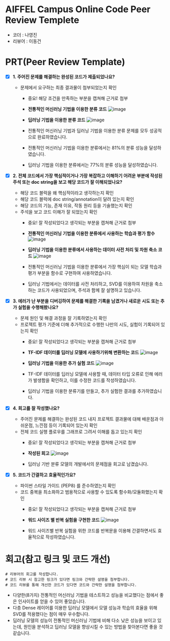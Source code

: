 # AIFFEL Campus Online Code Peer Review Templete
- 코더 : 나영진
- 리뷰어 : 이동건


# PRT(Peer Review Template)
- [X]  **1. 주어진 문제를 해결하는 완성된 코드가 제출되었나요?**
    - 문제에서 요구하는 최종 결과물이 첨부되었는지 확인
        - 중요! 해당 조건을 만족하는 부분을 캡쳐해 근거로 첨부
     
        - **전통적인 머신러닝 기법을 이용한 분류 코드**
        ![image](https://github.com/user-attachments/assets/5b3688e3-6c75-425a-9728-e99970bed1e6)

        - **딥러닝 기법을 이용한 분류 코드**
        ![image](https://github.com/user-attachments/assets/2304e4d6-e2d2-4005-b19e-2430cb5d6455)

        - 전통적인 머신러닝 기법과 딥러닝 기법을 이용한 분류 문제를 모두 성공적으로 완료하였습니다.
        - 전통적인 머신러닝 기법을 이용한 분류에서는 81%의 분류 성능을 달성하였습니다.
        - 딥러닝 기법을 이용한 분류에서는 77%의 분류 성능을 달성하였습니다.
    
- [X]  **2. 전체 코드에서 가장 핵심적이거나 가장 복잡하고 이해하기 어려운 부분에 작성된 
주석 또는 doc string을 보고 해당 코드가 잘 이해되었나요?**
    - 해당 코드 블럭을 왜 핵심적이라고 생각하는지 확인
    - 해당 코드 블럭에 doc string/annotation이 달려 있는지 확인
    - 해당 코드의 기능, 존재 이유, 작동 원리 등을 기술했는지 확인
    - 주석을 보고 코드 이해가 잘 되었는지 확인
        - 중요! 잘 작성되었다고 생각되는 부분을 캡쳐해 근거로 첨부
     
        - **전통적인 머신러닝 기법을 이용한 분류에서 사용하는 학습과 평가 함수**
        ![image](https://github.com/user-attachments/assets/e9730bf3-b199-4348-8101-8ddc90d60628)

        - **딥러닝 기법을 이용한 분류에서 사용하는 데이터 사전 처리 및 차원 축소 코드**
        ![image](https://github.com/user-attachments/assets/fce98656-269f-44f8-b509-ffbe2c566d16)

        - 전통적인 머신러닝 기법을 이용한 분류에서 가장 핵심이 되는 모델 학습과 평가 부분을  함수로 구현하여 사용하였습니다.
        - 딥러닝 기법에서는 데이터를 사전 처리하고, SVD를 이용하여 차원을 축소하는 코드가 사용되었으며, 주석과 함께 잘 설명하고 있습니다.
        
- [X]  **3. 에러가 난 부분을 디버깅하여 문제를 해결한 기록을 남겼거나
새로운 시도 또는 추가 실험을 수행해봤나요?**
    - 문제 원인 및 해결 과정을 잘 기록하였는지 확인
    - 프로젝트 평가 기준에 더해 추가적으로 수행한 나만의 시도, 
    실험이 기록되어 있는지 확인
        - 중요! 잘 작성되었다고 생각되는 부분을 캡쳐해 근거로 첨부
     
        - **TF-IDF 데이터를 딥러닝 모델에 사용하기위해 변환하는 코드**
        ![image](https://github.com/user-attachments/assets/9dea7ff3-5404-4d9a-95c8-1e3f120fc7da)

        - **딥러닝 기법을 이용한 추가 실험 코드**
        ![image](https://github.com/user-attachments/assets/c998ce98-49a3-472b-981d-8911c09ead59)

        - TF-IDF 데이터를 딥러닝 모델에 사용할 때, 데이터 타입 오류로 인해 에러가 발생함을 확인하고, 이를 수정한 코드를 작성하였습니다.
        - 딥러닝 기법을 이용한 분류기를 만들고, 추가 실험한 결과를 추가하였습니다.
        
- [X]  **4. 회고를 잘 작성했나요?**
    - 주어진 문제를 해결하는 완성된 코드 내지 프로젝트 결과물에 대해
    배운점과 아쉬운점, 느낀점 등이 기록되어 있는지 확인
    - 전체 코드 실행 플로우를 그래프로 그려서 이해를 돕고 있는지 확인
        - 중요! 잘 작성되었다고 생각되는 부분을 캡쳐해 근거로 첨부
     
        - **작성된 회고**
        ![image](https://github.com/user-attachments/assets/4b178a5c-1b27-416e-b770-cd1bfbbc5364)

        - 딥러닝 기반 분류 모델의 개발에서의 문제점을 회고로 남겼습니다.
        
- [X]  **5. 코드가 간결하고 효율적인가요?**
    - 파이썬 스타일 가이드 (PEP8) 를 준수하였는지 확인
    - 코드 중복을 최소화하고 범용적으로 사용할 수 있도록 함수화/모듈화했는지 확인
        - 중요! 잘 작성되었다고 생각되는 부분을 캡쳐해 근거로 첨부
     
        - **워드 사이즈 별 반복 실험을 구현한 코드**
        ![image](https://github.com/user-attachments/assets/233844c3-b0c1-41fc-ba99-4c280c6b1c93)

        - 워드 사이즈별 반복 실험을 위한 코드를 반복문을 이용해 간결하면서도 효율적으로 작성하였습니다.

# 회고(참고 링크 및 코드 개선)
```
# 리뷰어의 회고를 작성합니다.
# 코드 리뷰 시 참고한 링크가 있다면 링크와 간략한 설명을 첨부합니다.
# 코드 리뷰를 통해 개선한 코드가 있다면 코드와 간략한 설명을 첨부합니다.
```
- 다양한(8가지) 전통적인 머신러닝 기법을 테스트하고 성능을 비교했다는 점에서 좋은 인사이트를 얻을 수 있어 좋았습니다.
- 다층 Dense 레이어를 이용한 딥러닝 모델에서 모델 성능과 학습의 효율을 위해 SVD를 적용했다는 점이 매우 우수합니다.
- 딥러닝 모델의 성능이 전통적인 머신러닝 기법에 비해 다소 낮은 성능을 보이고 있는데, 원인을 분석하고 딥러닝 모델을 향상시킬 수 있는 방법을 찾아본다면 좋을 것 같습니다.
